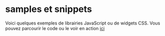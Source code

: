 # samples et snippets

Voici quelques exemples de librairies JavaScript ou de widgets CSS.
Vous pouvez parcourir le code ou le voir en action [ici](http://loicknuchel.github.com/samples/)
